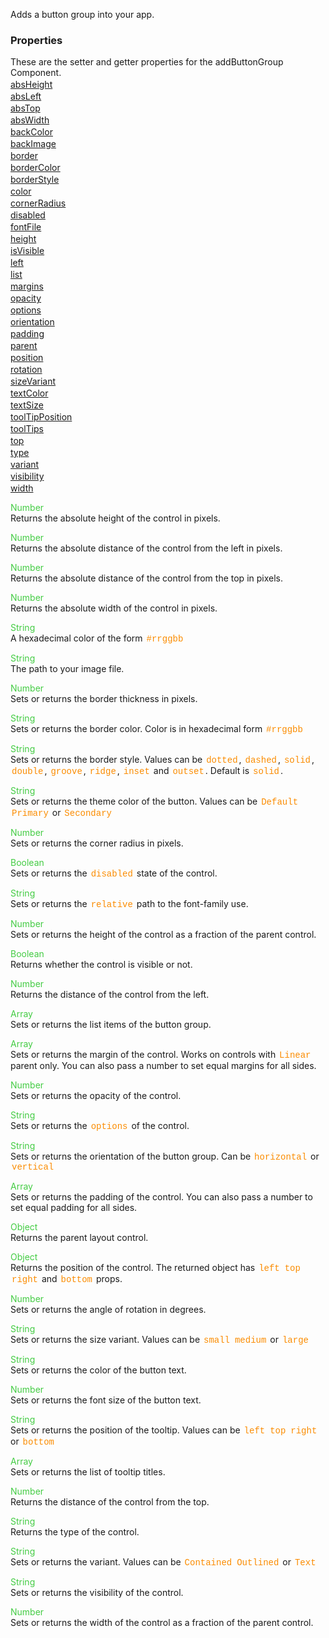 Adds a button group into your app.

<style>.samp { margin-top: 2px; } </style><h3>Properties</h3>These are the setter and getter properties for the addButtonGroup Component.
<div class="samp"><a href="#absheight-0" data-transition="pop" data-rel="popup" class="ui-link">absHeight </a></div><div class="samp"><a href="#absleft-5" data-transition="pop" data-rel="popup" class="ui-link">absLeft </a></div><div class="samp"><a href="#abstop-10" data-transition="pop" data-rel="popup" class="ui-link">absTop </a></div><div class="samp"><a href="#abswidth-15" data-transition="pop" data-rel="popup" class="ui-link">absWidth </a></div><div class="samp"><a href="#backcolor-20" data-transition="pop" data-rel="popup" class="ui-link">backColor </a></div><div class="samp"><a href="#backimage-25" data-transition="pop" data-rel="popup" class="ui-link">backImage </a></div><div class="samp"><a href="#border-30" data-transition="pop" data-rel="popup" class="ui-link">border </a></div><div class="samp"><a href="#bordercolor-35" data-transition="pop" data-rel="popup" class="ui-link">borderColor </a></div><div class="samp"><a href="#borderstyle-40" data-transition="pop" data-rel="popup" class="ui-link">borderStyle </a></div><div class="samp"><a href="#color-45" data-transition="pop" data-rel="popup" class="ui-link">color </a></div><div class="samp"><a href="#cornerradius-50" data-transition="pop" data-rel="popup" class="ui-link">cornerRadius </a></div><div class="samp"><a href="#disabled-55" data-transition="pop" data-rel="popup" class="ui-link">disabled </a></div><div class="samp"><a href="#fontfile-60" data-transition="pop" data-rel="popup" class="ui-link">fontFile </a></div><div class="samp"><a href="#height-65" data-transition="pop" data-rel="popup" class="ui-link">height </a></div><div class="samp"><a href="#isvisible-70" data-transition="pop" data-rel="popup" class="ui-link">isVisible </a></div><div class="samp"><a href="#left-75" data-transition="pop" data-rel="popup" class="ui-link">left </a></div><div class="samp"><a href="#list-80" data-transition="pop" data-rel="popup" class="ui-link">list </a></div><div class="samp"><a href="#margins-85" data-transition="pop" data-rel="popup" class="ui-link">margins </a></div><div class="samp"><a href="#opacity-90" data-transition="pop" data-rel="popup" class="ui-link">opacity </a></div><div class="samp"><a href="#options-95" data-transition="pop" data-rel="popup" class="ui-link">options </a></div><div class="samp"><a href="#orientation-100" data-transition="pop" data-rel="popup" class="ui-link">orientation </a></div><div class="samp"><a href="#padding-105" data-transition="pop" data-rel="popup" class="ui-link">padding </a></div><div class="samp"><a href="#parent-110" data-transition="pop" data-rel="popup" class="ui-link">parent </a></div><div class="samp"><a href="#position-115" data-transition="pop" data-rel="popup" class="ui-link">position </a></div><div class="samp"><a href="#rotation-120" data-transition="pop" data-rel="popup" class="ui-link">rotation </a></div><div class="samp"><a href="#sizevariant-125" data-transition="pop" data-rel="popup" class="ui-link">sizeVariant </a></div><div class="samp"><a href="#textcolor-130" data-transition="pop" data-rel="popup" class="ui-link">textColor </a></div><div class="samp"><a href="#textsize-135" data-transition="pop" data-rel="popup" class="ui-link">textSize </a></div><div class="samp"><a href="#tooltipposition-140" data-transition="pop" data-rel="popup" class="ui-link">toolTipPosition </a></div><div class="samp"><a href="#tooltips-145" data-transition="pop" data-rel="popup" class="ui-link">toolTips </a></div><div class="samp"><a href="#top-150" data-transition="pop" data-rel="popup" class="ui-link">top </a></div><div class="samp"><a href="#type-155" data-transition="pop" data-rel="popup" class="ui-link">type </a></div><div class="samp"><a href="#variant-160" data-transition="pop" data-rel="popup" class="ui-link">variant </a></div><div class="samp"><a href="#visibility-165" data-transition="pop" data-rel="popup" class="ui-link">visibility </a></div><div class="samp"><a href="#width-170" data-transition="pop" data-rel="popup" class="ui-link">width </a></div>
<div data-role="popup" id="absheight-0" class="ui-content"><p><span style="color:#4c4;">Number</span><br>Returns the absolute height of the control in pixels.</p></div><div data-role="popup" id="absleft-5" class="ui-content"><p><span style="color:#4c4;">Number</span><br>Returns the absolute distance of the control from the left in pixels.</p></div><div data-role="popup" id="abstop-10" class="ui-content"><p><span style="color:#4c4;">Number</span><br>Returns the absolute distance of the control from the top in pixels.</p></div><div data-role="popup" id="abswidth-15" class="ui-content"><p><span style="color:#4c4;">Number</span><br>Returns the absolute width of the control in pixels.</p></div><div data-role="popup" id="backcolor-20" class="ui-content"><p><span style="color:#4c4;">String</span><br>A hexadecimal color of the form <span style="color:#fb8c00; font-family:Courier&#44; monospace; font-size:100%; padding:0px 2px;">#rrggbb</span></p></div><div data-role="popup" id="backimage-25" class="ui-content"><p><span style="color:#4c4;">String</span><br>The path to your image file.</p></div><div data-role="popup" id="border-30" class="ui-content"><p><span style="color:#4c4;">Number</span><br>Sets or returns the border thickness in pixels.</p></div><div data-role="popup" id="bordercolor-35" class="ui-content"><p><span style="color:#4c4;">String</span><br>Sets or returns the border color. Color is in hexadecimal form <span style="color:#fb8c00; font-family:Courier&#44; monospace; font-size:100%; padding:0px 2px;">#rrggbb</span></p></div><div data-role="popup" id="borderstyle-40" class="ui-content"><p><span style="color:#4c4;">String</span><br>Sets or returns the border style. Values can be <span style="color:#fb8c00; font-family:Courier&#44; monospace; font-size:100%; padding:0px 2px;">dotted</span>&#44; <span style="color:#fb8c00; font-family:Courier&#44; monospace; font-size:100%; padding:0px 2px;">dashed</span>&#44; <span style="color:#fb8c00; font-family:Courier&#44; monospace; font-size:100%; padding:0px 2px;">solid</span>&#44; <span style="color:#fb8c00; font-family:Courier&#44; monospace; font-size:100%; padding:0px 2px;">double</span>&#44; <span style="color:#fb8c00; font-family:Courier&#44; monospace; font-size:100%; padding:0px 2px;">groove</span>&#44; <span style="color:#fb8c00; font-family:Courier&#44; monospace; font-size:100%; padding:0px 2px;">ridge</span>&#44; <span style="color:#fb8c00; font-family:Courier&#44; monospace; font-size:100%; padding:0px 2px;">inset</span> and <span style="color:#fb8c00; font-family:Courier&#44; monospace; font-size:100%; padding:0px 2px;">outset</span>. Default is <span style="color:#fb8c00; font-family:Courier&#44; monospace; font-size:100%; padding:0px 2px;">solid</span>.</p></div><div data-role="popup" id="color-45" class="ui-content"><p><span style="color:#4c4;">String</span><br>Sets or returns the theme color of the button. Values can be <span style="color:#fb8c00; font-family:Courier&#44; monospace; font-size:100%; padding:0px 2px;">Default</span> <span style="color:#fb8c00; font-family:Courier&#44; monospace; font-size:100%; padding:0px 2px;">Primary</span> or <span style="color:#fb8c00; font-family:Courier&#44; monospace; font-size:100%; padding:0px 2px;">Secondary</span></p></div><div data-role="popup" id="cornerradius-50" class="ui-content"><p><span style="color:#4c4;">Number</span><br>Sets or returns the corner radius in pixels.</p></div><div data-role="popup" id="disabled-55" class="ui-content"><p><span style="color:#4c4;">Boolean</span><br>Sets or returns the <span style="color:#fb8c00; font-family:Courier&#44; monospace; font-size:100%; padding:0px 2px;">disabled</span> state of the control.</p></div><div data-role="popup" id="fontfile-60" class="ui-content"><p><span style="color:#4c4;">String</span><br>Sets or returns the <span style="color:#fb8c00; font-family:Courier&#44; monospace; font-size:100%; padding:0px 2px;">relative</span> path to the font-family use.</p></div><div data-role="popup" id="height-65" class="ui-content"><p><span style="color:#4c4;">Number</span><br>Sets or returns the height of the control as a fraction of the parent control.</p></div><div data-role="popup" id="isvisible-70" class="ui-content"><p><span style="color:#4c4;">Boolean</span><br>Returns whether the control is visible or not.</p></div><div data-role="popup" id="left-75" class="ui-content"><p><span style="color:#4c4;">Number</span><br>Returns the distance of the control from the left.</p></div><div data-role="popup" id="list-80" class="ui-content"><p><span style="color:#4c4;">Array</span><br>Sets or returns the list items of the button group.</p></div><div data-role="popup" id="margins-85" class="ui-content"><p><span style="color:#4c4;">Array</span><br>Sets or returns the margin of the control. Works on controls with <span style="color:#fb8c00; font-family:Courier&#44; monospace; font-size:100%; padding:0px 2px;">Linear</span> parent only. You can also pass a number to set equal margins for all sides.</p></div><div data-role="popup" id="opacity-90" class="ui-content"><p><span style="color:#4c4;">Number</span><br>Sets or returns the opacity of the control.</p></div><div data-role="popup" id="options-95" class="ui-content"><p><span style="color:#4c4;">String</span><br>Sets or returns the <span style="color:#fb8c00; font-family:Courier&#44; monospace; font-size:100%; padding:0px 2px;">options</span> of the control.</p></div><div data-role="popup" id="orientation-100" class="ui-content"><p><span style="color:#4c4;">String</span><br>Sets or returns the orientation of the button group. Can be <span style="color:#fb8c00; font-family:Courier&#44; monospace; font-size:100%; padding:0px 2px;">horizontal</span> or <span style="color:#fb8c00; font-family:Courier&#44; monospace; font-size:100%; padding:0px 2px;">vertical</span></p></div><div data-role="popup" id="padding-105" class="ui-content"><p><span style="color:#4c4;">Array</span><br>Sets or returns the padding of the control. You can also pass a number to set equal padding for all sides.</p></div><div data-role="popup" id="parent-110" class="ui-content"><p><span style="color:#4c4;">Object</span><br>Returns the parent layout control.</p></div><div data-role="popup" id="position-115" class="ui-content"><p><span style="color:#4c4;">Object</span><br>Returns the position of the control. The returned object has <span style="color:#fb8c00; font-family:Courier&#44; monospace; font-size:100%; padding:0px 2px;">left</span> <span style="color:#fb8c00; font-family:Courier&#44; monospace; font-size:100%; padding:0px 2px;">top</span> <span style="color:#fb8c00; font-family:Courier&#44; monospace; font-size:100%; padding:0px 2px;">right</span> and <span style="color:#fb8c00; font-family:Courier&#44; monospace; font-size:100%; padding:0px 2px;">bottom</span> props.</p></div><div data-role="popup" id="rotation-120" class="ui-content"><p><span style="color:#4c4;">Number</span><br>Sets or returns the angle of rotation in degrees.</p></div><div data-role="popup" id="sizevariant-125" class="ui-content"><p><span style="color:#4c4;">String</span><br>Sets or returns the size variant. Values can be <span style="color:#fb8c00; font-family:Courier&#44; monospace; font-size:100%; padding:0px 2px;">small</span> <span style="color:#fb8c00; font-family:Courier&#44; monospace; font-size:100%; padding:0px 2px;">medium</span> or <span style="color:#fb8c00; font-family:Courier&#44; monospace; font-size:100%; padding:0px 2px;">large</span></p></div><div data-role="popup" id="textcolor-130" class="ui-content"><p><span style="color:#4c4;">String</span><br>Sets or returns the color of the button text.</p></div><div data-role="popup" id="textsize-135" class="ui-content"><p><span style="color:#4c4;">Number</span><br>Sets or returns the font size of the button text.</p></div><div data-role="popup" id="tooltipposition-140" class="ui-content"><p><span style="color:#4c4;">String</span><br>Sets or returns the position of the tooltip. Values can be <span style="color:#fb8c00; font-family:Courier&#44; monospace; font-size:100%; padding:0px 2px;">left</span> <span style="color:#fb8c00; font-family:Courier&#44; monospace; font-size:100%; padding:0px 2px;">top</span> <span style="color:#fb8c00; font-family:Courier&#44; monospace; font-size:100%; padding:0px 2px;">right</span> or <span style="color:#fb8c00; font-family:Courier&#44; monospace; font-size:100%; padding:0px 2px;">bottom</span></p></div><div data-role="popup" id="tooltips-145" class="ui-content"><p><span style="color:#4c4;">Array</span><br>Sets or returns the list of tooltip titles.</p></div><div data-role="popup" id="top-150" class="ui-content"><p><span style="color:#4c4;">Number</span><br>Returns the distance of the control from the top.</p></div><div data-role="popup" id="type-155" class="ui-content"><p><span style="color:#4c4;">String</span><br>Returns the type of the control.</p></div><div data-role="popup" id="variant-160" class="ui-content"><p><span style="color:#4c4;">String</span><br>Sets or returns the variant. Values can be <span style="color:#fb8c00; font-family:Courier&#44; monospace; font-size:100%; padding:0px 2px;">Contained</span> <span style="color:#fb8c00; font-family:Courier&#44; monospace; font-size:100%; padding:0px 2px;">Outlined</span> or <span style="color:#fb8c00; font-family:Courier&#44; monospace; font-size:100%; padding:0px 2px;">Text</span></p></div><div data-role="popup" id="visibility-165" class="ui-content"><p><span style="color:#4c4;">String</span><br>Sets or returns the visibility of the control.</p></div><div data-role="popup" id="width-170" class="ui-content"><p><span style="color:#4c4;">Number</span><br>Sets or returns the width of the control as a fraction of the parent control.</p></div>
